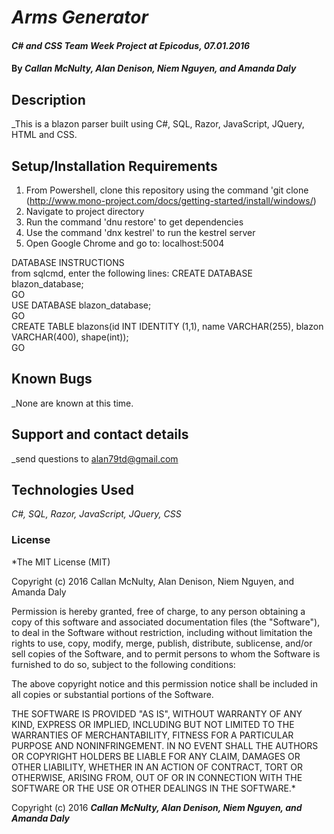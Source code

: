 # _Arms Generator_

#### _C# and CSS Team Week Project at Epicodus, 07.01.2016_

#### By _**Callan McNulty, Alan Denison, Niem Nguyen, and Amanda Daly**_

## Description

_This is a blazon parser built using C#, SQL, Razor, JavaScript, JQuery, HTML and CSS.

## Setup/Installation Requirements



1. From Powershell, clone this repository using the command 'git clone (http://www.mono-project.com/docs/getting-started/install/windows/)
2. Navigate to project directory
3. Run the command 'dnu restore' to get dependencies
4. Use the command 'dnx kestrel' to run the kestrel server
5. Open Google Chrome and go to: localhost:5004

DATABASE INSTRUCTIONS  
from sqlcmd, enter the following lines:
CREATE DATABASE blazon_database;  
GO  
USE DATABASE blazon_database;  
GO  
CREATE TABLE blazons(id INT IDENTITY (1,1), name VARCHAR(255), blazon VARCHAR(400), shape(int));  
GO


## Known Bugs

_None are known at this time.  

## Support and contact details

_send questions to alan79td@gmail.com

## Technologies Used

_C#, SQL, Razor, JavaScript, JQuery, CSS_

### License

*The MIT License (MIT)

Copyright (c) 2016 Callan McNulty, Alan Denison, Niem Nguyen, and Amanda Daly

Permission is hereby granted, free of charge, to any person obtaining a copy
of this software and associated documentation files (the "Software"), to deal
in the Software without restriction, including without limitation the rights
to use, copy, modify, merge, publish, distribute, sublicense, and/or sell
copies of the Software, and to permit persons to whom the Software is
furnished to do so, subject to the following conditions:

The above copyright notice and this permission notice shall be included in all
copies or substantial portions of the Software.

THE SOFTWARE IS PROVIDED "AS IS", WITHOUT WARRANTY OF ANY KIND, EXPRESS OR
IMPLIED, INCLUDING BUT NOT LIMITED TO THE WARRANTIES OF MERCHANTABILITY,
FITNESS FOR A PARTICULAR PURPOSE AND NONINFRINGEMENT. IN NO EVENT SHALL THE
AUTHORS OR COPYRIGHT HOLDERS BE LIABLE FOR ANY CLAIM, DAMAGES OR OTHER
LIABILITY, WHETHER IN AN ACTION OF CONTRACT, TORT OR OTHERWISE, ARISING FROM,
OUT OF OR IN CONNECTION WITH THE SOFTWARE OR THE USE OR OTHER DEALINGS IN THE
SOFTWARE.*

Copyright (c) 2016 **_Callan McNulty, Alan Denison, Niem Nguyen, and Amanda Daly_**
